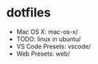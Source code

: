# dotfiles

* Mac OS X: mac-os-x/
* TODO: linux in ubuntu/
* VS Code Presets: vscode/
* Web Presets: web/
